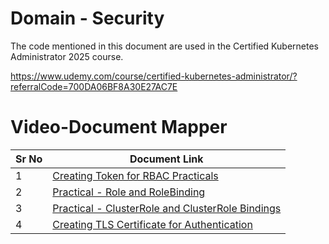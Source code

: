 # Domain - Security

The code mentioned in this document are used in the Certified Kubernetes Administrator 2025 course.

https://www.udemy.com/course/certified-kubernetes-administrator/?referralCode=700DA06BF8A30E27AC7E


# Video-Document Mapper

| Sr No | Document Link |
| ------ | ------ |
| 1 | [Creating Token for RBAC Practicals][PlDa] |
| 2 | [Practical - Role and RoleBinding][PlDb]
| 3 | [Practical - ClusterRole and ClusterRole Bindings][PlDc]
| 4 | [Creating TLS Certificate for Authentication][PlDd] |




   [PlDa]: <./user-rbac.md>
   [PlDb]: <./role-rolebinding.md>
   [PlDc]: <./clusterrole.md>
   [PlDd]: <./certificate-steps.md>

